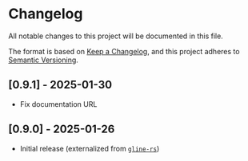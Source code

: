 # Changelog

All notable changes to this project will be documented in this file.

The format is based on [Keep a Changelog](https://keepachangelog.com/en/1.1.0/), and this project adheres to [Semantic Versioning](https://semver.org/spec/v2.0.0.html).

## [0.9.1] - 2025-01-30

* Fix documentation URL

## [0.9.0] - 2025-01-26

* Initial release (externalized from [`gline-rs`](https://github.com/fbilhaut/gline-rs))
